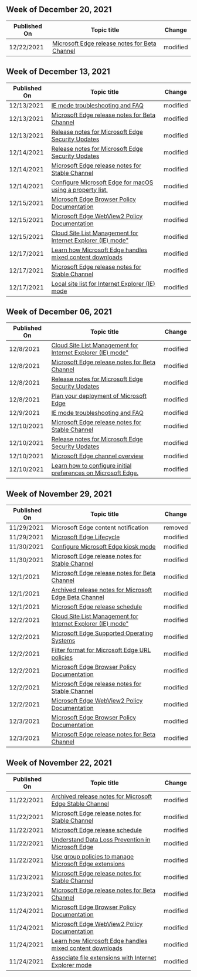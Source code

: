 <!-- This file is generated automatically each week. Changes made to this file will be overwritten.-->



## Week of December 20, 2021


| Published On |Topic title | Change |
|------|------------|--------|
| 12/22/2021 | [Microsoft Edge release notes for Beta Channel](/DeployEdge/microsoft-edge-relnote-beta-channel) | modified |


## Week of December 13, 2021


| Published On |Topic title | Change |
|------|------------|--------|
| 12/13/2021 | [IE mode troubleshooting and FAQ](/DeployEdge/edge-ie-mode-faq) | modified |
| 12/13/2021 | [Microsoft Edge release notes for Beta Channel](/DeployEdge/microsoft-edge-relnote-beta-channel) | modified |
| 12/13/2021 | [Release notes for Microsoft Edge Security Updates](/DeployEdge/microsoft-edge-relnotes-security) | modified |
| 12/14/2021 | [Release notes for Microsoft Edge Security Updates](/DeployEdge/microsoft-edge-relnotes-security) | modified |
| 12/14/2021 | [Microsoft Edge release notes for Stable Channel](/DeployEdge/microsoft-edge-relnote-stable-channel) | modified |
| 12/14/2021 | [Configure Microsoft Edge for macOS using a property list.](/DeployEdge/configure-microsoft-edge-on-mac) | modified |
| 12/15/2021 | [Microsoft Edge Browser Policy Documentation](/DeployEdge/microsoft-edge-policies) | modified |
| 12/15/2021 | [Microsoft Edge WebView2 Policy Documentation](/DeployEdge/microsoft-edge-webview-policies) | modified |
| 12/15/2021 | [Cloud Site List Management for Internet Explorer (IE) mode"](/DeployEdge/edge-ie-mode-cloud-site-list-mgmt) | modified |
| 12/17/2021 | [Learn how Microsoft Edge handles mixed content downloads](/DeployEdge/edge-learnmore-mixed-content-downloads) | modified |
| 12/17/2021 | [Microsoft Edge release notes for Stable Channel](/DeployEdge/microsoft-edge-relnote-stable-channel) | modified |
| 12/17/2021 | [Local site list for Internet Explorer (IE) mode](/DeployEdge/edge-ie-mode-local-site-list) | modified |


## Week of December 06, 2021


| Published On |Topic title | Change |
|------|------------|--------|
| 12/8/2021 | [Cloud Site List Management for Internet Explorer (IE) mode"](/DeployEdge/edge-ie-mode-cloud-site-list-mgmt) | modified |
| 12/8/2021 | [Microsoft Edge release notes for Beta Channel](/DeployEdge/microsoft-edge-relnote-beta-channel) | modified |
| 12/8/2021 | [Release notes for Microsoft Edge Security Updates](/DeployEdge/microsoft-edge-relnotes-security) | modified |
| 12/8/2021 | [Plan your deployment of Microsoft Edge](/DeployEdge/deploy-edge-plan-deployment) | modified |
| 12/9/2021 | [IE mode troubleshooting and FAQ](/DeployEdge/edge-ie-mode-faq) | modified |
| 12/10/2021 | [Microsoft Edge release notes for Stable Channel](/DeployEdge/microsoft-edge-relnote-stable-channel) | modified |
| 12/10/2021 | [Release notes for Microsoft Edge Security Updates](/DeployEdge/microsoft-edge-relnotes-security) | modified |
| 12/10/2021 | [Microsoft Edge channel overview](/DeployEdge/microsoft-edge-channels) | modified |
| 12/10/2021 | [Learn how to configure initial preferences on Microsoft Edge.](/DeployEdge/initial-preferences-support-on-microsoft-edge-browser) | modified |


## Week of November 29, 2021


| Published On |Topic title | Change |
|------|------------|--------|
| 11/29/2021 | Microsoft Edge content notification | removed |
| 11/29/2021 | [Microsoft Edge Lifecycle](/DeployEdge/microsoft-edge-support-lifecycle) | modified |
| 11/30/2021 | [Configure Microsoft Edge kiosk mode](/DeployEdge/microsoft-edge-configure-kiosk-mode) | modified |
| 11/30/2021 | [Microsoft Edge release notes for Stable Channel](/DeployEdge/microsoft-edge-relnote-stable-channel) | modified |
| 12/1/2021 | [Microsoft Edge release notes for Beta Channel](/DeployEdge/microsoft-edge-relnote-beta-channel) | modified |
| 12/1/2021 | [Archived release notes for Microsoft Edge Beta Channel](/DeployEdge/microsoft-edge-relnote-archive-beta-channel) | modified |
| 12/1/2021 | [Microsoft Edge release schedule](/DeployEdge/microsoft-edge-release-schedule) | modified |
| 12/2/2021 | [Cloud Site List Management for Internet Explorer (IE) mode"](/DeployEdge/edge-ie-mode-cloud-site-list-mgmt) | modified |
| 12/2/2021 | [Microsoft Edge Supported Operating Systems](/DeployEdge/microsoft-edge-supported-operating-systems) | modified |
| 12/2/2021 | [Filter format for Microsoft Edge URL policies](/DeployEdge/edge-learnmmore-url-list-filter%20format) | modified |
| 12/2/2021 | [Microsoft Edge Browser Policy Documentation](/DeployEdge/microsoft-edge-policies) | modified |
| 12/2/2021 | [Microsoft Edge release notes for Stable Channel](/DeployEdge/microsoft-edge-relnote-stable-channel) | modified |
| 12/2/2021 | [Microsoft Edge WebView2 Policy Documentation](/DeployEdge/microsoft-edge-webview-policies) | modified |
| 12/3/2021 | [Microsoft Edge Browser Policy Documentation](/DeployEdge/microsoft-edge-policies) | modified |
| 12/3/2021 | [Microsoft Edge release notes for Beta Channel](/DeployEdge/microsoft-edge-relnote-beta-channel) | modified |


## Week of November 22, 2021


| Published On |Topic title | Change |
|------|------------|--------|
| 11/22/2021 | [Archived release notes for Microsoft Edge Stable Channel](/DeployEdge/microsoft-edge-relnote-archive-stable-channel) | modified |
| 11/22/2021 | [Microsoft Edge release notes for Stable Channel](/DeployEdge/microsoft-edge-relnote-stable-channel) | modified |
| 11/22/2021 | [Microsoft Edge release schedule](/DeployEdge/microsoft-edge-release-schedule) | modified |
| 11/22/2021 | [Understand Data Loss Prevention in Microsoft Edge](/DeployEdge/microsoft-edge-security-dlp) | modified |
| 11/22/2021 | [Use group policies to manage Microsoft Edge extensions](/DeployEdge/microsoft-edge-manage-extensions-policies) | modified |
| 11/23/2021 | [Microsoft Edge release notes for Stable Channel](/DeployEdge/microsoft-edge-relnote-stable-channel) | modified |
| 11/23/2021 | [Microsoft Edge release notes for Beta Channel](/DeployEdge/microsoft-edge-relnote-beta-channel) | modified |
| 11/24/2021 | [Microsoft Edge Browser Policy Documentation](/DeployEdge/microsoft-edge-policies) | modified |
| 11/24/2021 | [Microsoft Edge WebView2 Policy Documentation](/DeployEdge/microsoft-edge-webview-policies) | modified |
| 11/24/2021 | [Learn how Microsoft Edge handles mixed content downloads](/DeployEdge/edge-learnmore-mixed-content-downloads) | modified |
| 11/24/2021 | [Associate file extensions with Internet Explorer mode](/DeployEdge/edge-ie-mode-add-guidance-filetype-associations) | modified |

